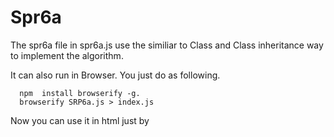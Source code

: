 # Spr6a
  The spr6a file in spr6a.js use the similiar to Class and Class inheritance way to implement the algorithm.

  It can also run in Browser. You just do as following.
  
      npm  install browserify -g. 
      browserify SRP6a.js > index.js
   Now you can use it in html just by
      <script type="text/javascript" src="./index.js"></script>
   
